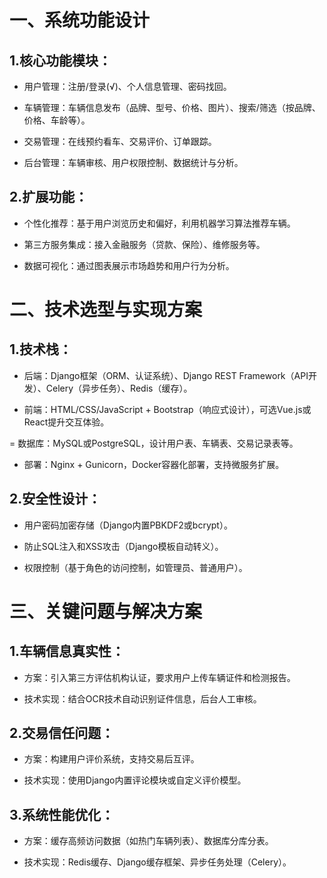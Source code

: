 # 一、系统功能设计
## 1.核心功能模块：

- 用户管理：注册/登录(√)、个人信息管理、密码找回。

- 车辆管理：车辆信息发布（品牌、型号、价格、图片）、搜索/筛选（按品牌、价格、车龄等）。

- 交易管理：在线预约看车、交易评价、订单跟踪。

- 后台管理：车辆审核、用户权限控制、数据统计与分析。

## 2.扩展功能：

- 个性化推荐：基于用户浏览历史和偏好，利用机器学习算法推荐车辆。

- 第三方服务集成：接入金融服务（贷款、保险）、维修服务等。

- 数据可视化：通过图表展示市场趋势和用户行为分析。

# 二、技术选型与实现方案
## 1.技术栈：

- 后端：Django框架（ORM、认证系统）、Django REST Framework（API开发）、Celery（异步任务）、Redis（缓存）。

- 前端：HTML/CSS/JavaScript + Bootstrap（响应式设计），可选Vue.js或React提升交互体验。

= 数据库：MySQL或PostgreSQL，设计用户表、车辆表、交易记录表等。

- 部署：Nginx + Gunicorn，Docker容器化部署，支持微服务扩展。

## 2.安全性设计：

- 用户密码加密存储（Django内置PBKDF2或bcrypt）。

- 防止SQL注入和XSS攻击（Django模板自动转义）。

- 权限控制（基于角色的访问控制，如管理员、普通用户）。

# 三、关键问题与解决方案
## 1.车辆信息真实性：

- 方案：引入第三方评估机构认证，要求用户上传车辆证件和检测报告。

- 技术实现：结合OCR技术自动识别证件信息，后台人工审核。

## 2.交易信任问题：

- 方案：构建用户评价系统，支持交易后互评。

- 技术实现：使用Django内置评论模块或自定义评价模型。

## 3.系统性能优化：

- 方案：缓存高频访问数据（如热门车辆列表）、数据库分库分表。

- 技术实现：Redis缓存、Django缓存框架、异步任务处理（Celery）。